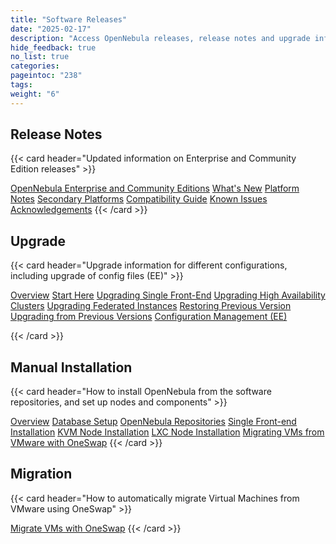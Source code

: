 ```yaml
---
title: "Software Releases"
date: "2025-02-17"
description: "Access OpenNebula releases, release notes and upgrade information"
hide_feedback: true
no_list: true
categories:
pageintoc: "238"
tags:
weight: "6"
---
```


<a id="releases"></a>

<!--# Releases -->

## Release Notes

{{< card header="Updated information on Enterprise and Community Edition releases" >}}
   <p></p>
      <inl>
         <a href="release_information/release_notes/opennebula_enterprise_and_community_editions">OpenNebula Enterprise and Community Editions</a>
      </inl>
      <inl>
         <a href="release_information/release_notes/whats_new">What's New</a>
      </inl>
      <inl>
         <a href="release_information/release_notes/platform_notes">Platform Notes</a>
      </inl>
      <inl>
         <a href="release_information/release_notes/secondary">Secondary Platforms</a>
      </inl>
      <inl>
         <a href="release_information/release_notes/compatibility">Compatibility Guide</a>
      </inl>
      <inl>
         <a href="release_information/release_notes/known_issues">Known Issues</a>
      </inl>
      <inl>
         <a href="release_information/release_notes/acknowledgements">Acknowledgements</a>
      </inl>
{{< /card >}}
   <p></p>

## Upgrade

{{< card header="Upgrade information for different configurations, including upgrade of config files (EE)" >}}
   <p></p>
                <inl>
                    <a href="/docs/releases/release_information/upgrade/overview/">Overview</a>
                </inl>
                <inl>
                    <a href="/docs/releases/release_information/upgrade/start_here/">Start Here</a>
                </inl>
                <inl>
                    <a href="/docs/releases/release_information/upgrade/upgrading_single/">Upgrading Single Front-End</a>
                </inl>
                <inl>
                    <a href="/docs/releases/release_information/upgrade/upgrading_ha/">Upgrading High Availability Clusters</a>
                </inl>
                <inl>
                    <a href="/docs/releases/release_information/upgrade/upgrading_federation/">Upgrading Federated Instances</a>
                </inl>
                <inl>
                    <a href="/docs/releases/release_information/upgrade/restoring_version/">Restoring Previous Version</a>
                </inl>
                <inl>
                    <a href="/docs/releases/release_information/upgrade/upgrade_from_previous_versions/">Upgrading from Previous Versions</a>
                </inl>
                <inl>
                     <a href="/docs/releases/release_information/configuration_management_ee/">Configuration Management (EE)</a>
                </inl>
		  <p></p>
{{< /card >}}
   <p></p>

## Manual Installation

{{< card header="How to install OpenNebula from the software repositories, and set up nodes and components" >}}
   <p></p>
      <inl>
                    <a href="/docs/releases/installation/overview/">Overview</a>
                </inl>
                <inl>
                    <a href="/docs/releases/installation/database/">Database Setup</a>
                </inl>
                <inl>
                    <a href="/docs/releases/installation/opennebula_repository_configuration/">OpenNebula Repositories</a>
                </inl>
                <inl>
                    <a href="/docs/releases/installation/front_end_installation/">Single Front-end Installation</a>
                </inl>
                <inl>
                    <a href="/docs/releases/installation/kvm_node_installation/">KVM Node Installation</a>
                </inl>
                <inl>
                    <a href="/docs/releases/installation/lxc_node_installation/">LXC Node Installation</a>
                </inl>
                <inl>
                    <a href="/docs/releases/installation/oneswap/">Migrating VMs from VMware with OneSwap</a>
                </inl>
{{< /card >}}


## Migration

{{< card header="How to automatically migrate Virtual Machines from VMware using OneSwap" >}}
   <p></p>
      <inl>
         <a href="installation/oneswap">Migrate VMs with OneSwap</a>
      </inl>
{{< /card >}}
